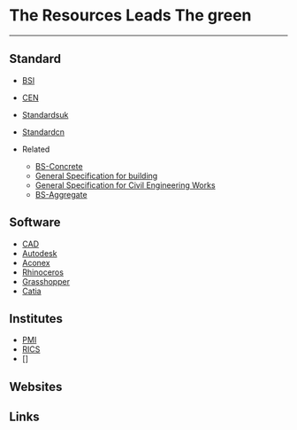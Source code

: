 # The Resources Leads The green
---
## Standard
- [BSI](https://shop.bsigroup.com/)
- [CEN](https://www.cen.eu)
- [Standardsuk](https://www.standardsuk.com/)
- [Standardcn](http://www.standardcn.com/)

- Related
  - [BS-Concrete](http://legacy.ybsitecenter.com/multi-images/uk/legacy/var/ag/13819/105399-Concrete_Complementary_British_Standard.pdf)
  - [General Specification for building](https://www.archsd.gov.hk/media/11230/e79.pdf)
  - [General Specification for Civil Engineering Works](https://www.cedd.gov.hk/eng/publications/standards_handbooks_cost/doc/stan_gs_2006/gs_20006_doc/Section_1_2006Edition_General_15Feb07.pdf)
  - [BS-Aggregate](http://www.c-s-h.ir/wp-content/uploads/2015/10/BS-882.pdf)



## Software
- [CAD](http://www.cadzxw.com/)
- [Autodesk](http://www.autodesk.com)
- [Aconex](https://www.aconex.com/cn)
- [Rhinoceros](https://www.rhino3d.com/)
- [Grasshopper](https://www.grasshopper3d.com/)
- [Catia](https://www.3ds.com/)

## Institutes
- [PMI](https://www.pmi.org/)
- [RICS](http://www.rics.org)
- []


## Websites



## Links
